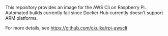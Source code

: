 This repository provides an image for the AWS Cli on Raspberry Pi.
Automated builds currently fail since Docker Hub currently doesn't support ARM platforms.

For more details, see https://github.com/ckulka/rpi-awscli
